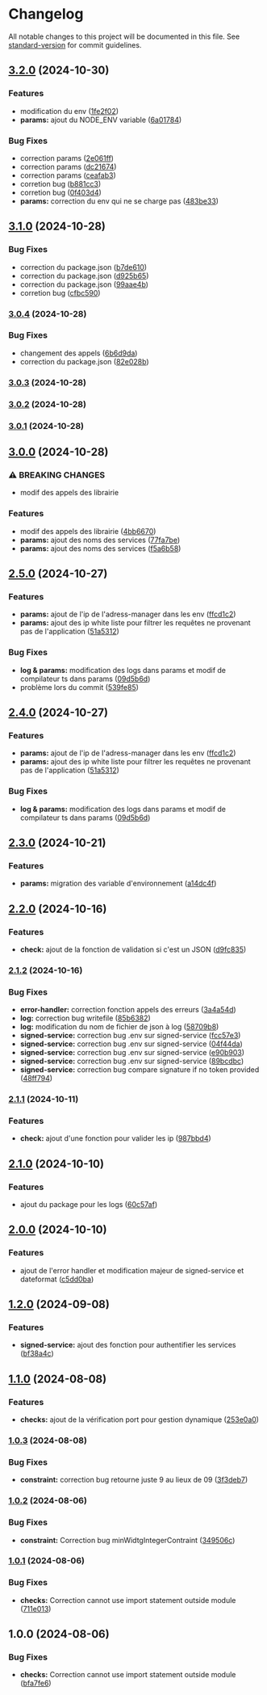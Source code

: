 # Changelog

All notable changes to this project will be documented in this file. See [standard-version](https://github.com/conventional-changelog/standard-version) for commit guidelines.

## [3.2.0](https://github.com/Horus-Turboss-Finance/Packages/compare/v3.1.0...v3.2.0) (2024-10-30)


### Features

* modification du env ([1fe2f02](https://github.com/Horus-Turboss-Finance/Packages/commit/1fe2f028f2f361b69f43f8d08addf538919c81d3))
* **params:** ajout du NODE_ENV variable ([6a01784](https://github.com/Horus-Turboss-Finance/Packages/commit/6a0178477eb98a24e8d10b4ef0ad3e5884a878ca))


### Bug Fixes

* correction params ([2e061ff](https://github.com/Horus-Turboss-Finance/Packages/commit/2e061ffe5735fc2add1dc299fb7721be37f99e0e))
* correction params ([dc21674](https://github.com/Horus-Turboss-Finance/Packages/commit/dc2167425ebd59739c1f213dab9928ad9840361d))
* correction params ([ceafab3](https://github.com/Horus-Turboss-Finance/Packages/commit/ceafab335fe8ade7528b1fe106fd8e031f173bbd))
* corretion bug ([b881cc3](https://github.com/Horus-Turboss-Finance/Packages/commit/b881cc317840852e431f4fed02b1c09473dece06))
* corretion bug ([0f403d4](https://github.com/Horus-Turboss-Finance/Packages/commit/0f403d48b98a6007777576d7bbda86b6370f5fe5))
* **params:** correction du env qui ne se charge pas ([483be33](https://github.com/Horus-Turboss-Finance/Packages/commit/483be33fd2c6d9be283616dc759a550b6cc7bae5))

## [3.1.0](https://github.com/Horus-Turboss-Finance/Packages/compare/v3.0.4...v3.1.0) (2024-10-28)


### Bug Fixes

* correction du package.json ([b7de610](https://github.com/Horus-Turboss-Finance/Packages/commit/b7de610bd71131f9d774d51565aac9eedbbc237c))
* correction du package.json ([d925b65](https://github.com/Horus-Turboss-Finance/Packages/commit/d925b6504cf1d7a7b517d75a22741e791e9d7885))
* correction du package.json ([99aae4b](https://github.com/Horus-Turboss-Finance/Packages/commit/99aae4b3243134120709531ebdbeac468ab5ed88))
* corretion bug ([cfbc590](https://github.com/Horus-Turboss-Finance/Packages/commit/cfbc5909f249c4ec202f9b7bcef2d6dde57f6e45))

### [3.0.4](https://github.com/Horus-Turboss-Finance/Packages/compare/v3.0.3...v3.0.4) (2024-10-28)


### Bug Fixes

* changement des appels ([6b6d9da](https://github.com/Horus-Turboss-Finance/Packages/commit/6b6d9da133938dddca2eca04d196cd7a37f26e75))
* correction du package.json ([82e028b](https://github.com/Horus-Turboss-Finance/Packages/commit/82e028bb1357f00e507d48e27aa02411af76e6cf))

### [3.0.3](https://github.com/Horus-Turboss-Finance/Packages/compare/v3.0.0...v3.0.3) (2024-10-28)

### [3.0.2](https://github.com/Horus-Turboss-Finance/Packages/compare/v3.0.0...v3.0.2) (2024-10-28)

### [3.0.1](https://github.com/Horus-Turboss-Finance/Packages/compare/v3.0.0...v3.0.1) (2024-10-28)

## [3.0.0](https://github.com/Horus-Turboss-Finance/Packages/compare/v2.5.0...v3.0.0) (2024-10-28)


### ⚠ BREAKING CHANGES

* modif des appels des librairie

### Features

* modif des appels des librairie ([4bb6670](https://github.com/Horus-Turboss-Finance/Packages/commit/4bb6670d439ff3bb91d0a05b1502bb48c006cf27))
* **params:** ajout des noms des services ([77fa7be](https://github.com/Horus-Turboss-Finance/Packages/commit/77fa7be46a5bb38c4649c127796b76f29dc11c80))
* **params:** ajout des noms des services ([f5a6b58](https://github.com/Horus-Turboss-Finance/Packages/commit/f5a6b5833a9e9c238098e6497453ba2cccf88fa2))

## [2.5.0](https://github.com/Horus-Turboss-Finance/Packages/compare/v2.3.0...v2.5.0) (2024-10-27)


### Features

* **params:** ajout de l'ip de l'adress-manager dans les env ([ffcd1c2](https://github.com/Horus-Turboss-Finance/Packages/commit/ffcd1c21ff4a159cf23f0650e07a0d63736edf7b))
* **params:** ajout des ip white liste pour filtrer les requêtes ne provenant pas de l'application ([51a5312](https://github.com/Horus-Turboss-Finance/Packages/commit/51a5312129ec954076257d42c6a528f57e39fba5))


### Bug Fixes

* **log & params:** modification des logs dans params et modif de compilateur ts dans params ([09d5b6d](https://github.com/Horus-Turboss-Finance/Packages/commit/09d5b6d45a9f8683b0c9178092872925c966306c))
* problème lors du commit ([539fe85](https://github.com/Horus-Turboss-Finance/Packages/commit/539fe85da39eccbe50ab5616fc46fb083d35a253))

## [2.4.0](https://github.com/Horus-Turboss-Finance/Packages/compare/v2.3.0...v2.4.0) (2024-10-27)


### Features

* **params:** ajout de l'ip de l'adress-manager dans les env ([ffcd1c2](https://github.com/Horus-Turboss-Finance/Packages/commit/ffcd1c21ff4a159cf23f0650e07a0d63736edf7b))
* **params:** ajout des ip white liste pour filtrer les requêtes ne provenant pas de l'application ([51a5312](https://github.com/Horus-Turboss-Finance/Packages/commit/51a5312129ec954076257d42c6a528f57e39fba5))


### Bug Fixes

* **log & params:** modification des logs dans params et modif de compilateur ts dans params ([09d5b6d](https://github.com/Horus-Turboss-Finance/Packages/commit/09d5b6d45a9f8683b0c9178092872925c966306c))

## [2.3.0](https://github.com/Horus-Turboss-Finance/Packages/compare/v2.2.0...v2.3.0) (2024-10-21)


### Features

* **params:** migration des variable d'environnement ([a14dc4f](https://github.com/Horus-Turboss-Finance/Packages/commit/a14dc4f9d1725091cf6924c009abb62e14004a5a))

## [2.2.0](https://github.com/Horus-Turboss-Finance/Packages/compare/v2.1.2...v2.2.0) (2024-10-16)


### Features

* **check:** ajout de la fonction de validation si c'est un JSON ([d9fc835](https://github.com/Horus-Turboss-Finance/Packages/commit/d9fc8359fa279b8935caa073b3ec2ca98e40635d))

### [2.1.2](https://github.com/Horus-Turboss-Finance/Packages/compare/v2.1.1...v2.1.2) (2024-10-16)


### Bug Fixes

* **error-handler:** correction fonction appels des erreurs ([3a4a54d](https://github.com/Horus-Turboss-Finance/Packages/commit/3a4a54d6e5c690d752a6d50750a8edb2a25c23fe))
* **log:** correction bug writefile ([85b6382](https://github.com/Horus-Turboss-Finance/Packages/commit/85b63822977fddc8b2b9ad6923bd86e585ae0ede))
* **log:** modification du nom de fichier de json à log ([58709b8](https://github.com/Horus-Turboss-Finance/Packages/commit/58709b8a5ff102caae78b6f411555f171ce27a2d))
* **signed-service:** correction bug .env sur signed-service ([fcc57e3](https://github.com/Horus-Turboss-Finance/Packages/commit/fcc57e37f1dc492a1411a4e3e94462c352e7c358))
* **signed-service:** correction bug .env sur signed-service ([04f44da](https://github.com/Horus-Turboss-Finance/Packages/commit/04f44daa6443452d69f63dbe2d5a210247ef39fc))
* **signed-service:** correction bug .env sur signed-service ([e90b903](https://github.com/Horus-Turboss-Finance/Packages/commit/e90b903ef30c890878c6a2ba01382a535f28d244))
* **signed-service:** correction bug .env sur signed-service ([89bcdbc](https://github.com/Horus-Turboss-Finance/Packages/commit/89bcdbcafa14c7c8b9738a600daf60ebf38fb2c6))
* **signed-service:** correction bug compare signature if no token provided ([48ff794](https://github.com/Horus-Turboss-Finance/Packages/commit/48ff7945fa433b27e0881f9e2e2ae29f39dd2f12))

### [2.1.1](https://github.com/Horus-Turboss-Finance/Packages/compare/v2.1.0...v2.1.1) (2024-10-11)


### Features

* **check:** ajout d'une fonction pour valider les ip ([987bbd4](https://github.com/Horus-Turboss-Finance/Packages/commit/987bbd47f57025ff677effb7fcbbb207206afe54))

## [2.1.0](https://github.com/Horus-Turboss-Finance/Packages/compare/v2.0.0...v2.1.0) (2024-10-10)


### Features

* ajout du package pour les logs ([60c57af](https://github.com/Horus-Turboss-Finance/Packages/commit/60c57af115d9fc8ff03d01881ab5a5c2cc58756d))

## [2.0.0](https://github.com/Horus-Turboss-Finance/Packages/compare/v1.2.0...v2.0.0) (2024-10-10)


### Features

* ajout de l'error handler et modification majeur de signed-service et dateformat ([c5dd0ba](https://github.com/Horus-Turboss-Finance/Packages/commit/c5dd0ba1b281772352066b396a5a9ffae253cb56))

## [1.2.0](https://github.com/Horus-Turboss-Finance/Packages/compare/v1.1.0...v1.2.0) (2024-09-08)


### Features

* **signed-service:** ajout des fonction pour authentifier les services ([bf38a4c](https://github.com/Horus-Turboss-Finance/Packages/commit/bf38a4c19199cd9aa80e2d656c38e2c38d2c827e))

## [1.1.0](https://github.com/Horus-Turboss-Finance/Packages/compare/v1.0.3...v1.1.0) (2024-08-08)


### Features

* **checks:** ajout de la vérification port pour gestion dynamique ([253e0a0](https://github.com/Horus-Turboss-Finance/Packages/commit/253e0a07d613df7ca8dd594d448751f47129a97d))

### [1.0.3](https://github.com/Horus-Turboss-Finance/Packages/compare/v1.0.2...v1.0.3) (2024-08-08)


### Bug Fixes

* **constraint:** correction bug retourne juste 9 au lieux de 09 ([3f3deb7](https://github.com/Horus-Turboss-Finance/Packages/commit/3f3deb75e60a696b93704591651590e61c5145f6))

### [1.0.2](https://github.com/Horus-Turboss-Finance/Packages/compare/v1.0.1...v1.0.2) (2024-08-06)


### Bug Fixes

* **constraint:** Correction bug  minWidtgIntegerContraint ([349506c](https://github.com/Horus-Turboss-Finance/Packages/commit/349506c9da7b44ccd267fa1af4e3afe99dbae451))

### [1.0.1](https://github.com/Horus-Turboss-Finance/Packages/compare/v1.0.0...v1.0.1) (2024-08-06)


### Bug Fixes

* **checks:** Correction cannot use import statement outside module ([711e013](https://github.com/Horus-Turboss-Finance/Packages/commit/711e01344cba66d4c79c15d161d7df3115d0a4cb))

## 1.0.0 (2024-08-06)


### Bug Fixes

* **checks:** Correction cannot use import statement outside module ([bfa7fe6](https://github.com/Horus-Turboss-Finance/Packages/commit/bfa7fe6bced843f01ae039c06c8640ef9f5c570c))
